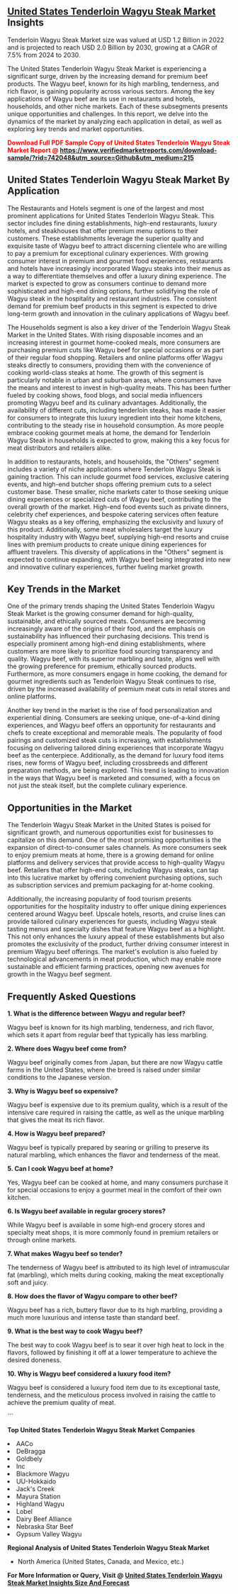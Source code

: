 <h2><a href="https://www.verifiedmarketreports.com/download-sample/?rid=742048&amp;utm_source=Github&amp;utm_medium=215" target="_blank">United States Tenderloin Wagyu Steak Market</a> Insights</h2><p>Tenderloin Wagyu Steak Market size was valued at USD 1.2 Billion in 2022 and is projected to reach USD 2.0 Billion by 2030, growing at a CAGR of 7.5% from 2024 to 2030.</p><p><p>The United States Tenderloin Wagyu Steak Market is experiencing a significant surge, driven by the increasing demand for premium beef products. The Wagyu beef, known for its high marbling, tenderness, and rich flavor, is gaining popularity across various sectors. Among the key applications of Wagyu beef are its use in restaurants and hotels, households, and other niche markets. Each of these subsegments presents unique opportunities and challenges. In this report, we delve into the dynamics of the market by analyzing each application in detail, as well as exploring key trends and market opportunities.</p><p><strong><p><span class=""><span style="color: #ff0000;"><strong>Download Full PDF Sample Copy of United States Tenderloin Wagyu Steak Market Report</strong> @ </span><a href="https://www.verifiedmarketreports.com/download-sample/?rid=742048&amp;utm_source=Github&amp;utm_medium=215" target="_blank">https://www.verifiedmarketreports.com/download-sample/?rid=742048&amp;utm_source=Github&amp;utm_medium=215</a></span></p></strong></p><h2>United States Tenderloin Wagyu Steak Market By Application</h2><p>The Restaurants and Hotels segment is one of the largest and most prominent applications for United States Tenderloin Wagyu Steak. This sector includes fine dining establishments, high-end restaurants, luxury hotels, and steakhouses that offer premium menu options to their customers. These establishments leverage the superior quality and exquisite taste of Wagyu beef to attract discerning clientele who are willing to pay a premium for exceptional culinary experiences. With growing consumer interest in premium and gourmet food experiences, restaurants and hotels have increasingly incorporated Wagyu steaks into their menus as a way to differentiate themselves and offer a luxury dining experience. The market is expected to grow as consumers continue to demand more sophisticated and high-end dining options, further solidifying the role of Wagyu steak in the hospitality and restaurant industries. The consistent demand for premium beef products in this segment is expected to drive long-term growth and innovation in the culinary applications of Wagyu beef.</p><p>The Households segment is also a key driver of the Tenderloin Wagyu Steak Market in the United States. With rising disposable incomes and an increasing interest in gourmet home-cooked meals, more consumers are purchasing premium cuts like Wagyu beef for special occasions or as part of their regular food shopping. Retailers and online platforms offer Wagyu steaks directly to consumers, providing them with the convenience of cooking world-class steaks at home. The growth of this segment is particularly notable in urban and suburban areas, where consumers have the means and interest to invest in high-quality meats. This has been further fueled by cooking shows, food blogs, and social media influencers promoting Wagyu beef and its culinary advantages. Additionally, the availability of different cuts, including tenderloin steaks, has made it easier for consumers to integrate this luxury ingredient into their home kitchens, contributing to the steady rise in household consumption. As more people embrace cooking gourmet meals at home, the demand for Tenderloin Wagyu Steak in households is expected to grow, making this a key focus for meat distributors and retailers alike.</p><p>In addition to restaurants, hotels, and households, the "Others" segment includes a variety of niche applications where Tenderloin Wagyu Steak is gaining traction. This can include gourmet food services, exclusive catering events, and high-end butcher shops offering premium cuts to a select customer base. These smaller, niche markets cater to those seeking unique dining experiences or specialized cuts of Wagyu beef, contributing to the overall growth of the market. High-end food events such as private dinners, celebrity chef experiences, and bespoke catering services often feature Wagyu steaks as a key offering, emphasizing the exclusivity and luxury of this product. Additionally, some meat wholesalers target the luxury hospitality industry with Wagyu beef, supplying high-end resorts and cruise lines with premium products to create unique dining experiences for affluent travelers. This diversity of applications in the "Others" segment is expected to continue expanding, with Wagyu beef being integrated into new and innovative culinary experiences, further fueling market growth.</p><h2>Key Trends in the Market</h2><p>One of the primary trends shaping the United States Tenderloin Wagyu Steak Market is the growing consumer demand for high-quality, sustainable, and ethically sourced meats. Consumers are becoming increasingly aware of the origins of their food, and the emphasis on sustainability has influenced their purchasing decisions. This trend is especially prominent among high-end dining establishments, where customers are more likely to prioritize food sourcing transparency and quality. Wagyu beef, with its superior marbling and taste, aligns well with the growing preference for premium, ethically sourced products. Furthermore, as more consumers engage in home cooking, the demand for gourmet ingredients such as Tenderloin Wagyu Steak continues to rise, driven by the increased availability of premium meat cuts in retail stores and online platforms.</p><p>Another key trend in the market is the rise of food personalization and experiential dining. Consumers are seeking unique, one-of-a-kind dining experiences, and Wagyu beef offers an opportunity for restaurants and chefs to create exceptional and memorable meals. The popularity of food pairings and customized steak cuts is increasing, with establishments focusing on delivering tailored dining experiences that incorporate Wagyu beef as the centerpiece. Additionally, as the demand for luxury food items rises, new forms of Wagyu beef, including crossbreeds and different preparation methods, are being explored. This trend is leading to innovation in the ways that Wagyu beef is marketed and consumed, with a focus on not just the steak itself, but the complete culinary experience.</p><h2>Opportunities in the Market</h2><p>The Tenderloin Wagyu Steak Market in the United States is poised for significant growth, and numerous opportunities exist for businesses to capitalize on this demand. One of the most promising opportunities is the expansion of direct-to-consumer sales channels. As more consumers seek to enjoy premium meats at home, there is a growing demand for online platforms and delivery services that provide access to high-quality Wagyu beef. Retailers that offer high-end cuts, including Wagyu steaks, can tap into this lucrative market by offering convenient purchasing options, such as subscription services and premium packaging for at-home cooking.</p><p>Additionally, the increasing popularity of food tourism presents opportunities for the hospitality industry to offer unique dining experiences centered around Wagyu beef. Upscale hotels, resorts, and cruise lines can provide tailored culinary experiences for guests, including Wagyu steak tasting menus and specialty dishes that feature Wagyu beef as a highlight. This not only enhances the luxury appeal of these establishments but also promotes the exclusivity of the product, further driving consumer interest in premium Wagyu beef offerings. The market's evolution is also fueled by technological advancements in meat production, which may enable more sustainable and efficient farming practices, opening new avenues for growth in the Wagyu beef segment.</p><h2>Frequently Asked Questions</h2><p><strong>1. What is the difference between Wagyu and regular beef?</strong></p><p>Wagyu beef is known for its high marbling, tenderness, and rich flavor, which sets it apart from regular beef that typically has less marbling.</p><p><strong>2. Where does Wagyu beef come from?</strong></p><p>Wagyu beef originally comes from Japan, but there are now Wagyu cattle farms in the United States, where the breed is raised under similar conditions to the Japanese version.</p><p><strong>3. Why is Wagyu beef so expensive?</strong></p><p>Wagyu beef is expensive due to its premium quality, which is a result of the intensive care required in raising the cattle, as well as the unique marbling that gives the meat its rich flavor.</p><p><strong>4. How is Wagyu beef prepared?</strong></p><p>Wagyu beef is typically prepared by searing or grilling to preserve its natural marbling, which enhances the flavor and tenderness of the meat.</p><p><strong>5. Can I cook Wagyu beef at home?</strong></p><p>Yes, Wagyu beef can be cooked at home, and many consumers purchase it for special occasions to enjoy a gourmet meal in the comfort of their own kitchen.</p><p><strong>6. Is Wagyu beef available in regular grocery stores?</strong></p><p>While Wagyu beef is available in some high-end grocery stores and specialty meat shops, it is more commonly found in premium retailers or through online markets.</p><p><strong>7. What makes Wagyu beef so tender?</strong></p><p>The tenderness of Wagyu beef is attributed to its high level of intramuscular fat (marbling), which melts during cooking, making the meat exceptionally soft and juicy.</p><p><strong>8. How does the flavor of Wagyu compare to other beef?</strong></p><p>Wagyu beef has a rich, buttery flavor due to its high marbling, providing a much more luxurious and intense taste than standard beef.</p><p><strong>9. What is the best way to cook Wagyu beef?</strong></p><p>The best way to cook Wagyu beef is to sear it over high heat to lock in the flavors, followed by finishing it off at a lower temperature to achieve the desired doneness.</p><p><strong>10. Why is Wagyu beef considered a luxury food item?</strong></p><p>Wagyu beef is considered a luxury food item due to its exceptional taste, tenderness, and the meticulous process involved in raising the cattle to achieve the premium quality of meat.</p>```</p><p><strong>Top United States Tenderloin Wagyu Steak Market Companies</strong></p><div data-test-id=""><p><li>AACo</li><li> DeBragga</li><li> Goldbely</li><li> Inc</li><li> Blackmore Wagyu</li><li> UU-Hokkaido</li><li> Jack's Creek</li><li> Mayura Station</li><li> Highland Wagyu</li><li> Lobel</li><li> Dairy Beef Alliance</li><li> Nebraska Star Beef</li><li> Gypsum Valley Wagyu</li></p><div><strong>Regional Analysis of&nbsp;United States Tenderloin Wagyu Steak Market</strong></div><ul><li dir="ltr"><p dir="ltr">North America&nbsp;(United States, Canada, and Mexico, etc.)</p></li></ul><p><strong>For More Information or Query, Visit @&nbsp;</strong><strong><a href="https://www.verifiedmarketreports.com/product/tenderloin-wagyu-steak-market/?utm_source=Github&amp;utm_medium=215" target="_blank">United States Tenderloin Wagyu Steak Market Insights Size And Forecast</a></strong></p></div>

